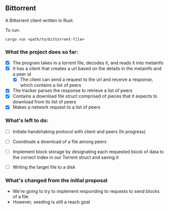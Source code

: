 ## Bittorrent

A Bittorrent client written in Rust.

To run:
```
cargo run <path/to/bittorrent-file>
```

### What the project does so far:

- [x] The program takes in a torrent file, decodes it, and reads it into metainfo
- [x] It has a client that creates a url based on the details in the metainfo and a peer id
	- [x] The client can send a request to the url and receive a response, which contains a list of peers
- [x] The tracker parses the response to retrieve a list of peers
- [x] Contains a download file struct comprised of pieces that it expects to download from its list of peers
- [x] Makes a network request to a list of peers

### What's left to do:

- [ ] Initiate handshaking protocol with client and peers (In progress)
- [ ] Coordinate a download of a file among peers
- [ ] Implement block storage by designating each requested block of data to the correct index in our Torrent struct and saving it
- [ ] Writing the target file to a disk


### What's changed from the initial proposal
	
- We're going to try to implement responding to requests to send blocks of a file
- However, seeding is still a reach goal
